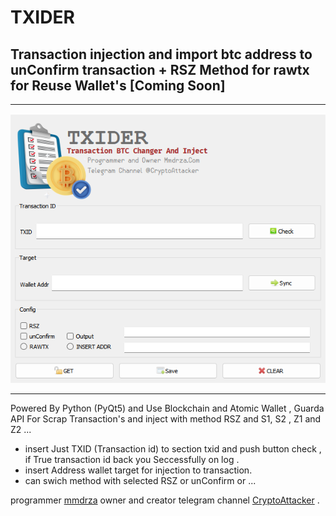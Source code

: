 # TXIDER

## Transaction injection and import btc address to unConfirm transaction + RSZ Method for rawtx for Reuse Wallet's [Coming Soon]

---

![TXIDER Transaction Injector RSZ RAWTX and S1 S2 Z1 Z2](https://raw.githubusercontent.com/Pymmdrza/TXIDER/mainx/media/TXIDER-Screen.png 'TXIDER Transaction Injector RSZ RAWTX and S1 S2 Z1 Z2')

---

Powered By Python (PyQt5) and Use Blockchain and Atomic Wallet , Guarda API For Scrap Transaction's and inject with method RSZ and S1, S2 , Z1 and Z2 ...

- insert Just TXID (Transaction id) to section txid and push button check , if True transaction id back you Seccessfully on log . 
- insert Address wallet target for injection to transaction.
- can swich method with selected RSZ or unConfirm or ... 


programmer [mmdrza](https://mmdrza.com) owner and creator telegram channel [CryptoAttacker](https://CryptoAttacker.t.me) .
